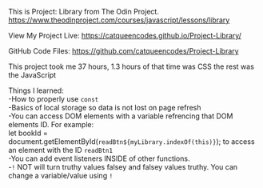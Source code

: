 This is Project: Library from The Odin Project.
https://www.theodinproject.com/courses/javascript/lessons/library 

View My Project Live: https://catqueencodes.github.io/Project-Library/ 

GitHub Code Files: https://github.com/catqueencodes/Project-Library


This project took me 37 hours, 1.3 hours of that time was CSS the rest was the JavaScript

Things I learned:\
-How to properly use `const`\
-Basics of local storage so data is not lost on page refresh\
-You can access DOM elements with a variable refrencing that DOM elements ID. For example: \
let bookId = document.getElementById(`readBtn${myLibrary.indexOf(this)}`); to access an element with the ID `readBtn1`\
-You can add event listeners INSIDE of other functions.\
-`!` NOT will turn truthy values falsey and falsey values truthy. You can change a variable/value using `!`

